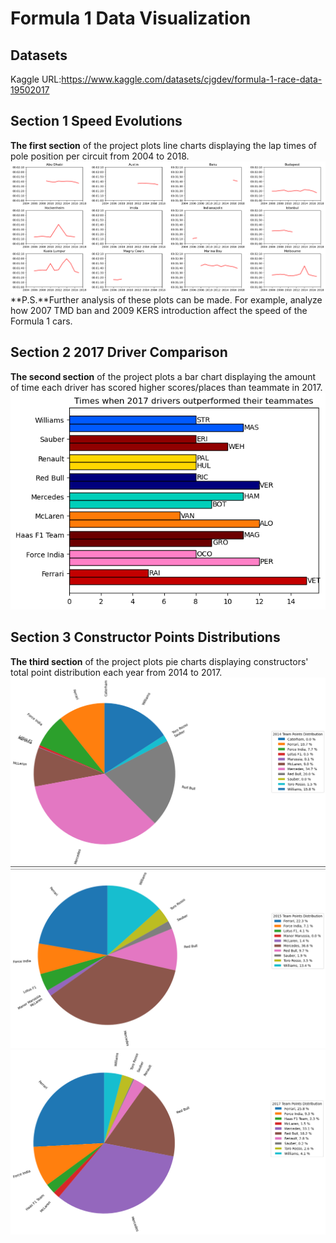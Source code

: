 # Formula 1 Data Visualization

## Datasets
Kaggle URL:https://www.kaggle.com/datasets/cjgdev/formula-1-race-data-19502017

## Section 1 Speed Evolutions
**The first section** of the project plots line charts displaying the lap times of pole position per circuit from 2004 to 2018.
![Alt text](Images/Section1Image.png)
**P.S.**Further analysis of these plots can be made. For example, analyze how 2007 TMD ban and 2009 KERS introduction affect the speed of the Formula 1 cars.

## Section 2 2017 Driver Comparison
**The second section** of the project plots a bar chart displaying the amount of time each driver has scored higher scores/places than teammate in 2017.
![Alt text](Images/2017DriverComparison.png)

## Section 3 Constructor Points Distributions
**The third section** of the project plots pie charts displaying constructors' total point distribution each year from 2014 to 2017.
![Alt text](Images/2014ConstructorsPointsDistributions.png)
![Alt text](Images/2015ConstructorsPointsDistributions.png)
![Alt text](Images/2017ConstructorsPointsDistributions.png)